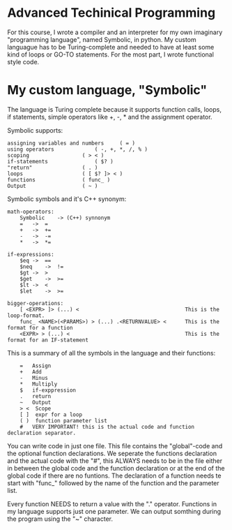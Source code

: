 # Advanced Techinical Programming

For this course, I wrote a compiler and an interpreter for my own imaginary "programming language", named Symbolic, in python.
My custom languague has to be Turing-complete and needed to have at least some kind of loops or GO-TO statements.
For the most part, I wrote functional style code.

# My custom language, "Symbolic"

The language is Turing complete because it supports function calls, loops, if statements, simple operators like +, -, * and the assignment operator.

Symbolic supports:

	assigning variables and numbers 	( = ) 
	using operators				( -, +, *, /, % ) 
	scoping					( > < )
	if-statements 			  	( $? )
	"return" 			  	( . )
	loops 				  	( [ $? ]> < )
	functions				( func_ )
	Output					( ~ )

Symbolic symbols and it's C++ synonym:
	
	math-operators:
	    Symbolic	-> (C++) synnonym
		=	->	=
		+ 	->	+=    
		- 	->	-= 
		*	->	*=
		
	if-expressions:
		$eq	->	==
		$neq	->	!=
		$gt	->	>
		$get	->	>=
		$lt	->	< 
		$let	->	>=
 
 	bigger-operations:
		[ <EXPR> ]> (...) <                                  This is the loop-format.
		func_ <NAME>(<PARAMS>) > (...) .<RETURNVALUE> <      This is the format for a function
		<EXPR> > (...) <                                     This is the format for an IF-statement

This is a summary of all the symbols in the language and their functions:

	    =   Assign
	    +   Add
	    -   Minus
	    *	Multiply
	    $   if-exppression
	    .   return
	    ~   Output
	    > <  Scope
	    [ ]  expr for a loop
	    ( )  function parameter list
	    #   VERY IMPORTANT! this is the actual code and function declaration separator.

You can write code in just one file. This file contains the "global"-code and the optional function declarations.
We seperate the functions declaration and the actual code with the "#", this ALWAYS needs to be in the file either in between the global code and the function declaration or at the end of the global code if there are no funtions.
The declaration of a function needs te start with "func_" followed by the name of the function and the parameter list.

Every function NEEDS to return a value with the "." operator.
Functions in my language supports just one parameter.
We can output somthing during the program using the "~" character.
